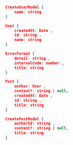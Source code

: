 ```json
CreateUserModel {
	name: string 
}
```

```json
User {
	createdAt: Date ,
	id: string ,
	name: string 
}
```

```json
ErrorFormat {
	detail: string ,
	internalCode: number ,
	title: string 
}
```

```json
Post {
	author: User ,
	content?: string | null,
	createdAt: Date ,
	id: string ,
	title: string 
}
```

```json
CreatePostModel {
	authorId: string ,
	content?: string | null,
	title: string 
}
```